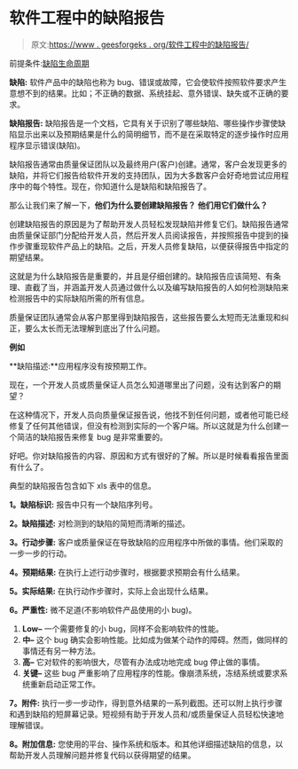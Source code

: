 # 软件工程中的缺陷报告

> 原文:[https://www . geesforgeks . org/软件工程中的缺陷报告/](https://www.geeksforgeeks.org/defect-report-in-software-engineering/)

前提条件:[缺陷生命周期](https://www.geeksforgeeks.org/bug-life-cycle-in-software-development/)

**缺陷:**
软件产品中的缺陷也称为 bug、错误或故障，它会使软件按照软件要求产生意想不到的结果。比如；不正确的数据、系统挂起、意外错误、缺失或不正确的要求。

**缺陷报告:**
缺陷报告是一个文档，它具有关于识别了哪些缺陷、哪些操作步骤使缺陷显示出来以及预期结果是什么的简明细节，而不是在采取特定的逐步操作时应用程序显示错误(缺陷)。

缺陷报告通常由质量保证团队以及最终用户(客户)创建。通常，客户会发现更多的缺陷，并将它们报告给软件开发的支持团队，因为大多数客户会好奇地尝试应用程序中的每个特性。现在，你知道什么是缺陷和缺陷报告了。

那么让我们来了解一下，**他们为什么要创建缺陷报告？** **他们用它们做什么？**

创建缺陷报告的原因是为了帮助开发人员轻松发现缺陷并修复它们。缺陷报告通常由质量保证部门分配给开发人员，然后开发人员阅读报告，并按照报告中提到的操作步骤重现软件产品上的缺陷。之后，开发人员修复缺陷，以便获得报告中指定的期望结果。

这就是为什么缺陷报告是重要的，并且是仔细创建的。缺陷报告应该简短、有条理、直截了当，并涵盖开发人员通过做什么以及编写缺陷报告的人如何检测缺陷来检测报告中的实际缺陷所需的所有信息。

质量保证团队通常会从客户那里得到缺陷报告，这些报告要么太短而无法重现和纠正，要么太长而无法理解到底出了什么问题。

**例如**

**缺陷描述:**应用程序没有按预期工作。

现在，一个开发人员或质量保证人员怎么知道哪里出了问题，没有达到客户的期望？

在这种情况下，开发人员向质量保证报告说，他找不到任何问题，或者他可能已经修复了任何其他错误，但没有检测到实际的一个客户端。所以这就是为什么创建一个简洁的缺陷报告来修复 bug 是非常重要的。

好吧。你对缺陷报告的内容、原因和方式有很好的了解。所以是时候看看报告里面有什么了。

典型的缺陷报告包含如下 xls 表中的信息。

**1。缺陷标识:**
报告中只有一个缺陷序列号。

**2。缺陷描述:**
对检测到的缺陷的简短而清晰的描述。

**3。行动步骤:**
客户或质量保证在导致缺陷的应用程序中所做的事情。他们采取的一步一步的行动。

**4。预期结果:**
在执行上述行动步骤时，根据要求预期会有什么结果。

**5。实际结果:**
在执行动作步骤时，实际上会出现什么结果。

**6。严重性:**
微不足道(不影响软件产品使用的小 bug)。

1.  **Low–**
    一个需要修复的小 bug，同样不会影响软件的性能。
2.  **中–**
    这个 bug 确实会影响性能。比如成为做某个动作的障碍。然而，做同样的事情还有另一种方法。
3.  **高–**
    它对软件的影响很大，尽管有办法成功地完成 bug 停止做的事情。
4.  **关键–**
    这些 bug 严重影响了应用程序的性能。像崩溃系统，冻结系统或要求系统重新启动正常工作。

**7。附件:**
执行一步一步动作，得到意外结果的一系列截图。还可以附上执行步骤和遇到缺陷的短屏幕记录。短视频有助于开发人员和/或质量保证人员轻松快速地理解错误。

**8。附加信息:**
您使用的平台、操作系统和版本。和其他详细描述缺陷的信息，以帮助开发人员理解问题并修复代码以获得期望的结果。